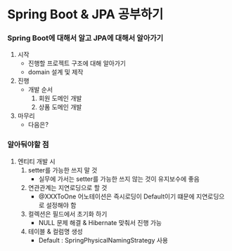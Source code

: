 # Spring Boot & JPA 공부하기

### Spring Boot에 대해서 알고 JPA에 대해서 알아가기

1. 시작
    * 진행할 프로젝트 구조에 대해 알아가기
    * domain 설계 및 제작
2. 진행
    * 개발 순서
      1. 회원 도메인 개발
      2. 상품 도메인 개발
3. 마무리
    * 다음은?


### 알아둬야할 점
1. 엔티티 개발 시
   1. setter를 가능한 쓰지 말 것
      * 실무에 가서는 setter를 가능한 쓰지 않는 것이 유지보수에 좋음
   2. 연관관계는 지연로딩으로 할 것
      * @XXXToOne 어노테이션은 즉시로딩이 Default이기 떄문에 지연로딩으로 설정해야 함
   3. 컬렉션은 필드에서 초기화 하기
      * NULL 문제 해결 & Hibernate 맞춰서 진행 가능
   4. 테이블 & 컬럼명 생성
      * Default : SpringPhysicalNamingStrategy 사용

